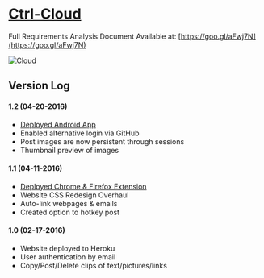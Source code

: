 # [Ctrl-Cloud](https://ctrl-cloud.herokuapp.com/)
Full Requirements Analysis Document Available at: [https://goo.gl/aFwj7N](https://goo.gl/aFwj7N)

[![Cloud](http://i.imgur.com/FLWW4nF.jpg)](https://ctrl-cloud.herokuapp.com/)

## Version Log

#### 1.2 (04-20-2016)
* [Deployed Android App]()
* Enabled alternative login via GitHub
* Post images are now persistent through sessions
* Thumbnail preview of images

#### 1.1 (04-11-2016)
* [Deployed Chrome & Firefox Extension](http://mtam2.github.io/Ctrl-Cloud/)
* Website CSS Redesign Overhaul
* Auto-link webpages & emails
* Created option to hotkey post

#### 1.0 (02-17-2016)
* Website deployed to Heroku
* User authentication by email
* Copy/Post/Delete clips of text/pictures/links

